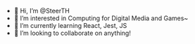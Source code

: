 - 👋 Hi, I’m @SteerTH
- 👀 I’m interested in Computing for Digital Media and Games~
- 🌱 I’m currently learning React, Jest, JS
- 💞️ I’m looking to collaborate on anything!


<!---
SteerTH/SteerTH is a ✨ special ✨ repository because its `README.md` (this file) appears on your GitHub profile.
You can click the Preview link to take a look at your changes.
--->
